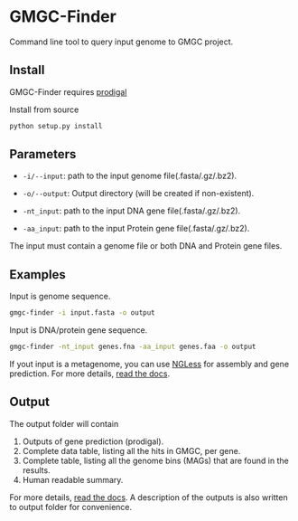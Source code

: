 # GMGC-Finder

Command line tool to query input genome to GMGC project. 

## Install

GMGC-Finder requires [prodigal](https://github.com/hyattpd/Prodigal)

Install from source

```bash
python setup.py install
```

## Parameters

* `-i/--input`: path to the input genome file(.fasta/.gz/.bz2).

* `-o/--output`: Output directory (will be created if non-existent).

* `-nt_input`: path to the input DNA gene file(.fasta/.gz/.bz2).

* `-aa_input`: path to the input Protein gene file(.fasta/.gz/.bz2).

The input must contain a genome file or both DNA and Protein gene files.

## Examples

Input is genome sequence.

```bash
gmgc-finder -i input.fasta -o output
```

Input is DNA/protein gene sequence.

```bash
gmgc-finder -nt_input genes.fna -aa_input genes.faa -o output
```

If yout input is a metagenome, you can use
[NGLess](https://github.com/ngless-toolkit/ngless) for assembly and gene
prediction. For more details, [read the
docs](https://gmgc-finder.readthedocs.io/en/latest/usage/).

## Output

The output folder will contain

1. Outputs of gene prediction (prodigal).
2. Complete data table, listing all the hits in GMGC, per gene.
3. Complete table, listing all the genome bins (MAGs) that are found in the results.
4. Human readable summary.

For more details, [read the
docs](https://genome2gmgc.readthedocs.io/en/latest/output/). A description of
the outputs is also written to output folder for convenience.
